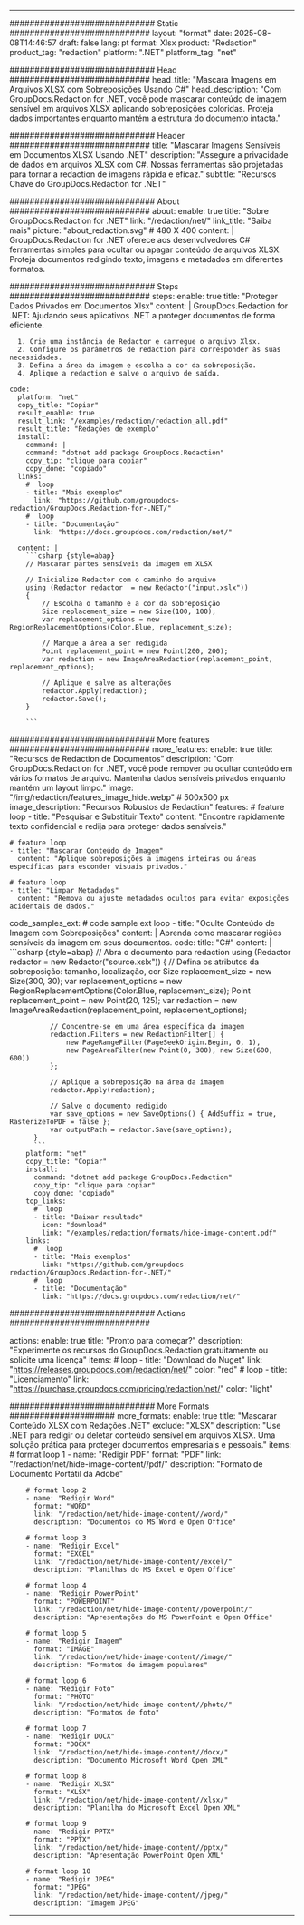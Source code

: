 
---
############################# Static ############################
layout: "format"
date:  2025-08-08T14:46:57
draft: false
lang: pt
format: Xlsx
product: "Redaction"
product_tag: "redaction"
platform: ".NET"
platform_tag: "net"

############################# Head ############################
head_title: "Mascara Imagens em Arquivos XLSX com Sobreposições Usando C#"
head_description: "Com GroupDocs.Redaction for .NET, você pode mascarar conteúdo de imagem sensível em arquivos XLSX aplicando sobreposições coloridas. Proteja dados importantes enquanto mantém a estrutura do documento intacta."

############################# Header ############################
title: "Mascarar Imagens Sensíveis em Documentos XLSX Usando .NET" 
description: "Assegure a privacidade de dados em arquivos XLSX com C#. Nossas ferramentas são projetadas para tornar a redaction de imagens rápida e eficaz."
subtitle: "Recursos Chave do GroupDocs.Redaction for .NET" 

############################# About ############################
about:
    enable: true
    title: "Sobre GroupDocs.Redaction for .NET"
    link: "/redaction/net/"
    link_title: "Saiba mais"
    picture: "about_redaction.svg" # 480 X 400
    content: |
       GroupDocs.Redaction for .NET oferece aos desenvolvedores C# ferramentas simples para ocultar ou apagar conteúdo de arquivos XLSX. Proteja documentos redigindo texto, imagens e metadados em diferentes formatos.

############################# Steps ############################
steps:
    enable: true
    title: "Proteger Dados Privados em Documentos Xlsx"
    content: |
      GroupDocs.Redaction for .NET: Ajudando seus aplicativos .NET a proteger documentos de forma eficiente.
      
      1. Crie uma instância de Redactor e carregue o arquivo Xlsx.
      2. Configure os parâmetros de redaction para corresponder às suas necessidades.
      3. Defina a área da imagem e escolha a cor da sobreposição.
      4. Aplique a redaction e salve o arquivo de saída.
   
    code:
      platform: "net"
      copy_title: "Copiar"
      result_enable: true
      result_link: "/examples/redaction/redaction_all.pdf"
      result_title: "Redações de exemplo"
      install:
        command: |
        command: "dotnet add package GroupDocs.Redaction"
        copy_tip: "clique para copiar"
        copy_done: "copiado"
      links:
        #  loop
        - title: "Mais exemplos"
          link: "https://github.com/groupdocs-redaction/GroupDocs.Redaction-for-.NET/"
        #  loop
        - title: "Documentação"
          link: "https://docs.groupdocs.com/redaction/net/"
          
      content: |
        ```csharp {style=abap}
        // Mascarar partes sensíveis da imagem em XLSX

        // Inicialize Redactor com o caminho do arquivo
        using (Redactor redactor  = new Redactor("input.xslx"))
        {
            // Escolha o tamanho e a cor da sobreposição
            Size replacement_size = new Size(100, 100);
            var replacement_options = new RegionReplacementOptions(Color.Blue, replacement_size);

            // Marque a área a ser redigida
            Point replacement_point = new Point(200, 200);
            var redaction = new ImageAreaRedaction(replacement_point, replacement_options);
            
            // Aplique e salve as alterações
            redactor.Apply(redaction);
            redactor.Save();
        }
        
        ```            


############################# More features ############################
more_features:
  enable: true
  title: "Recursos de Redaction de Documentos"
  description: "Com GroupDocs.Redaction for .NET, você pode remover ou ocultar conteúdo em vários formatos de arquivo. Mantenha dados sensíveis privados enquanto mantém um layout limpo."
  image: "/img/redaction/features_image_hide.webp" # 500x500 px
  image_description: "Recursos Robustos de Redaction"
  features:
    # feature loop
    - title: "Pesquisar e Substituir Texto"
      content: "Encontre rapidamente texto confidencial e redija para proteger dados sensíveis."

    # feature loop
    - title: "Mascarar Conteúdo de Imagem"
      content: "Aplique sobreposições a imagens inteiras ou áreas específicas para esconder visuais privados."

    # feature loop
    - title: "Limpar Metadados"
      content: "Remova ou ajuste metadados ocultos para evitar exposições acidentais de dados."
      
  code_samples_ext:
    # code sample ext loop
    - title: "Oculte Conteúdo de Imagem com Sobreposições"
      content: |
        Aprenda como mascarar regiões sensíveis da imagem em seus documentos.
      code:
        title: "C#"
        content: |
          ```csharp {style=abap}
          //  Abra o documento para redaction
          using (Redactor redactor  = new Redactor("source.xslx"))
          {
              // Defina os atributos da sobreposição: tamanho, localização, cor
              Size replacement_size = new Size(300, 30);
              var replacement_options = new RegionReplacementOptions(Color.Blue, replacement_size);
              Point replacement_point = new Point(20, 125);
              var redaction = new ImageAreaRedaction(replacement_point, replacement_options);
 
              // Concentre-se em uma área específica da imagem
              redaction.Filters = new RedactionFilter[] {
                  new PageRangeFilter(PageSeekOrigin.Begin, 0, 1),
                  new PageAreaFilter(new Point(0, 300), new Size(600, 600))
              };

              // Aplique a sobreposição na área da imagem
              redactor.Apply(redaction);

              // Salve o documento redigido
              var save_options = new SaveOptions() { AddSuffix = true, RasterizeToPDF = false };
              var outputPath = redactor.Save(save_options);
          }
          ```
        platform: "net"
        copy_title: "Copiar"
        install:
          command: "dotnet add package GroupDocs.Redaction"
          copy_tip: "clique para copiar"
          copy_done: "copiado"
        top_links:
          #  loop
          - title: "Baixar resultado"
            icon: "download"
            link: "/examples/redaction/formats/hide-image-content.pdf"
        links:
          #  loop
          - title: "Mais exemplos"
            link: "https://github.com/groupdocs-redaction/GroupDocs.Redaction-for-.NET/"
          #  loop
          - title: "Documentação"
            link: "https://docs.groupdocs.com/redaction/net/"


############################# Actions ############################

actions:
  enable: true
  title: "Pronto para começar?"
  description: "Experimente os recursos do GroupDocs.Redaction gratuitamente ou solicite uma licença"
  items:
    #  loop
    - title: "Download do Nuget"
      link: "https://releases.groupdocs.com/redaction/net/"
      color: "red"
        #  loop
    - title: "Licenciamento"
      link: "https://purchase.groupdocs.com/pricing/redaction/net/"
      color: "light"


############################# More Formats #####################
more_formats:
    enable: true
    title: "Mascarar Conteúdo XLSX com Redações .NET"
    exclude: "XLSX"
    description: "Use .NET para redigir ou deletar conteúdo sensível em arquivos XLSX. Uma solução prática para proteger documentos empresariais e pessoais."
    items: 
        # format loop 1
        - name: "Redigir PDF"
          format: "PDF"
          link: "/redaction/net/hide-image-content//pdf/"
          description: "Formato de Documento Portátil da Adobe"

        # format loop 2
        - name: "Redigir Word"
          format: "WORD"
          link: "/redaction/net/hide-image-content//word/"
          description: "Documentos do MS Word e Open Office"
          
        # format loop 3
        - name: "Redigir Excel"
          format: "EXCEL"
          link: "/redaction/net/hide-image-content//excel/"
          description: "Planilhas do MS Excel e Open Office"

        # format loop 4
        - name: "Redigir PowerPoint"
          format: "POWERPOINT"
          link: "/redaction/net/hide-image-content//powerpoint/"
          description: "Apresentações do MS PowerPoint e Open Office"

        # format loop 5
        - name: "Redigir Imagem"
          format: "IMAGE"
          link: "/redaction/net/hide-image-content//image/"
          description: "Formatos de imagem populares"

        # format loop 6
        - name: "Redigir Foto"
          format: "PHOTO"
          link: "/redaction/net/hide-image-content//photo/"
          description: "Formatos de foto"

        # format loop 7
        - name: "Redigir DOCX"
          format: "DOCX"
          link: "/redaction/net/hide-image-content//docx/"
          description: "Documento Microsoft Word Open XML"
          
        # format loop 8
        - name: "Redigir XLSX"
          format: "XLSX"
          link: "/redaction/net/hide-image-content//xlsx/"
          description: "Planilha do Microsoft Excel Open XML"
          
        # format loop 9
        - name: "Redigir PPTX"
          format: "PPTX"
          link: "/redaction/net/hide-image-content//pptx/"
          description: "Apresentação PowerPoint Open XML"

        # format loop 10
        - name: "Redigir JPEG"
          format: "JPEG"
          link: "/redaction/net/hide-image-content//jpeg/"
          description: "Imagem JPEG"


---